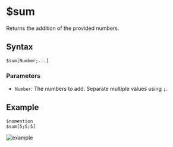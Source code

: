 # $sum
Returns the addition of the provided numbers.

## Syntax
```
$sum[Number;...]
```

### Parameters
- `Number`: The numbers to add. Separate multiple values using `;`.

## Example
```
$nomention
$sum[5;5;5]
```
![example](https://user-images.githubusercontent.com/69215413/126549257-1f66a009-8581-4331-bd40-c006df7ccc4f.png)

